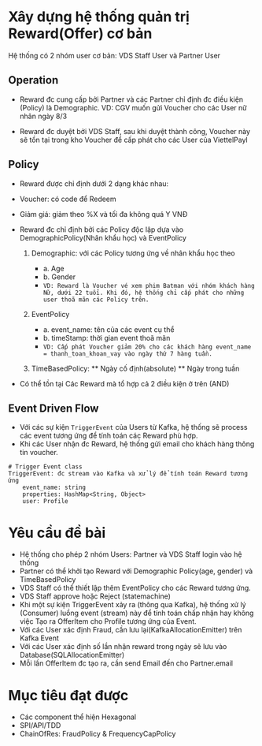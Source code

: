 # Xây dựng hệ thống quản trị Reward(Offer) cơ bản

Hệ thống có 2 nhóm user cơ bản: VDS Staff User và Partner User

## Operation
* Reward đc cung cấp bởi Partner và các Partner chỉ định đc điều kiện (Policy) là Demographic.
	VD: CGV muốn gửi Voucher cho các User nữ nhân ngày 8/3

* Reward đc duyệt bởi VDS Staff, sau khi duyệt thành công, Voucher này sẽ tồn tại trong kho Voucher để cấp phát cho các User của ViettelPayl


## Policy
* Reward được chỉ định dưới 2 dạng khác nhau:
* Voucher: có code để Redeem
* Giảm giá: giảm theo %X và tối đa không quá Y VNĐ

* Reward đc chỉ định bởi các Policy độc lập dựa vào DemographicPolicy(Nhân khẩu học) và EventPolicy
	1. Demographic: với các Policy tương ứng về nhân khẩu học theo
		* a. Age
		* b. Gender
		* `VD: Reward là Voucher vé xem phim Batman với nhóm khách hàng Nữ, dưới 22 tuổi.
			Khi đó, hệ thống chỉ cấp phát cho những user thoã mãn các Policy trên.`

	2. EventPolicy
		* a. event_name: tên của các event cụ thể
		* b. timeStamp: thời gian event thoã mãn
		* `VD: Cấp phát Voucher giảm 20% cho các khách hàng event_name = thanh_toan_khoan_vay vào ngày thứ 7 hàng tuần.`
	3. TimeBasedPolicy:
        ** Ngày cố định(absolute)
        ** Ngày trong tuần

* Có thể tồn tại Các Reward mà tổ hợp cả 2 điều kiện ở trên (AND)


## Event Driven Flow
* Với các sự kiện `TriggerEvent` của Users từ Kafka, hệ thống sẽ process các event tương ứng để tính toán các Reward phù hợp.
* Khi các User nhận đc Reward, hệ thống gửi email cho khách hàng thông tin voucher.

```shell script
# Trigger Event class
TriggerEvent: đc stream vào Kafka và xử lý để tính toán Reward tương ứng
	event_name: string
	properties: HashMap<String, Object>
	user: Profile
```
# Yêu cầu đề bài
* Hệ thống cho phép 2 nhóm Users: Partner và VDS Staff login vào hệ thống
* Partner có thể khởi tạo Reward với Demographic Policy(age, gender) và TimeBasedPolicy
* VDS Staff có thể thiết lập thêm EventPolicy cho các Reward tương ứng.
* VDS Staff approve hoặc Reject (statemachine)
* Khi một sự kiện TriggerEvent xảy ra (thông qua Kafka), hệ thống xử lý (Consumer) luồng event (stream) này để tính toán chấp nhận hay không việc Tạo ra OfferItem cho Profile tương ứng của Event.
* Với các User xác định Fraud, cần lưu lại(KafkaAllocationEmitter) trên Kafka Event
* Với các User xác định số lần nhận reward trong ngày sẽ lưu vào Database(SQLAllocationEmitter)
* Mỗi lần OfferItem đc tạo ra, cần send Email đến cho Partner.email

# Mục tiêu đạt được
* Các component thể hiện Hexagonal
* SPI/API/TDD
* ChainOfRes: FraudPolicy & FrequencyCapPolicy
